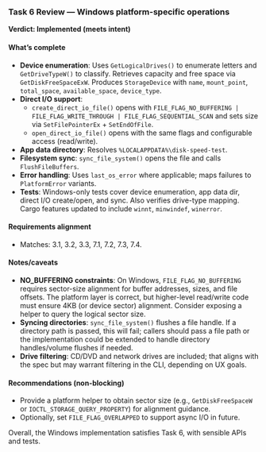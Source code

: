 ### Task 6 Review — Windows platform-specific operations

**Verdict: Implemented (meets intent)**

#### What’s complete
- **Device enumeration**: Uses `GetLogicalDrives()` to enumerate letters and `GetDriveTypeW()` to classify. Retrieves capacity and free space via `GetDiskFreeSpaceExW`. Produces `StorageDevice` with `name`, `mount_point`, `total_space`, `available_space`, `device_type`.
- **Direct I/O support**:
  - `create_direct_io_file()` opens with `FILE_FLAG_NO_BUFFERING | FILE_FLAG_WRITE_THROUGH | FILE_FLAG_SEQUENTIAL_SCAN` and sets size via `SetFilePointerEx` + `SetEndOfFile`.
  - `open_direct_io_file()` opens with the same flags and configurable access (read/write).
- **App data directory**: Resolves `%LOCALAPPDATA%\disk-speed-test`.
- **Filesystem sync**: `sync_file_system()` opens the file and calls `FlushFileBuffers`.
- **Error handling**: Uses `last_os_error` where applicable; maps failures to `PlatformError` variants.
- **Tests**: Windows-only tests cover device enumeration, app data dir, direct I/O create/open, and sync. Also verifies drive-type mapping. Cargo features updated to include `winnt`, `minwindef`, `winerror`.

#### Requirements alignment
- Matches: 3.1, 3.2, 3.3, 7.1, 7.2, 7.3, 7.4.

#### Notes/caveats
- **NO_BUFFERING constraints**: On Windows, `FILE_FLAG_NO_BUFFERING` requires sector-size alignment for buffer addresses, sizes, and file offsets. The platform layer is correct, but higher-level read/write code must ensure 4KB (or device sector) alignment. Consider exposing a helper to query the logical sector size.
- **Syncing directories**: `sync_file_system()` flushes a file handle. If a directory path is passed, this will fail; callers should pass a file path or the implementation could be extended to handle directory handles/volume flushes if needed.
- **Drive filtering**: CD/DVD and network drives are included; that aligns with the spec but may warrant filtering in the CLI, depending on UX goals.

#### Recommendations (non-blocking)
- Provide a platform helper to obtain sector size (e.g., `GetDiskFreeSpaceW` or `IOCTL_STORAGE_QUERY_PROPERTY`) for alignment guidance.
- Optionally, set `FILE_FLAG_OVERLAPPED` to support async I/O in future.

Overall, the Windows implementation satisfies Task 6, with sensible APIs and tests.
